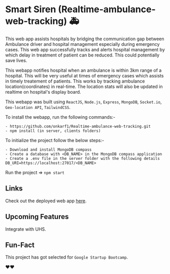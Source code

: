 # Smart Siren (Realtime-ambulance-web-tracking) 🚑

This web app assists hospitals by bridging the communication gap between Ambulance driver and hospital management especially during emergency cases. This web app successfully tracks and alerts hospital management by which delay in treatment of patient can be reduced. This could potentially save lives.

This webapp notifies hospital when an ambulance is within 3km range of a hospital. This will be very useful at times of emergency cases which assists in timely treatement of patients. This works by tracking ambulance location(coordinates) in real-time. The location stats will also be updated in realtime on hospital's display board.

This webapp was built using `ReactJS`, `Node.js`, `Express`, `MongoDB`, `Socket.io`, `Geo-location API`, `TailwindCSS`.

To install the webapp, run the following commands:-

    - https://github.com/onkarf1/Realtime-ambulance-web-tracking.git
    - npm install (in server, clients folders)

To initialize the project follow the below steps:- 

    - Download and install MongoDB compass 
    - Create a database with <DB_NAME> in the MongoDB compass application
    - Create a .env file in the server folder with the following details DB_URI=https://localhost:27017/<DB_NAME>

Run the project => `npm start`

## Links

Check out the deployed web app [here](https://react-amb-driver.herokuapp.com/ ).

## Upcoming Features
Integrate with UHS.

## Fun-Fact
This project has got selected for `Google Startup Bootcamp`.

❤❤
